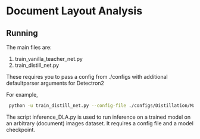 # Document Layout Analysis

## Running

The main files are:

1. train_vanilla_teacher_net.py
2. train_distill_net.py

These requires you to pass a config from ./configs with additional defaultparser arguments for Detectron2

For example, 

```bash
 python -u train_distill_net.py --config-file ./configs/Distillation/MaskRCNN_ViTb_ViTt_3x_SimKD_FPN.yaml --num-gpus 1
```

The script inference_DLA.py is used to run inference on a trained model on an arbitrary (document) images dataset. It requires a config file and a model checkpoint.